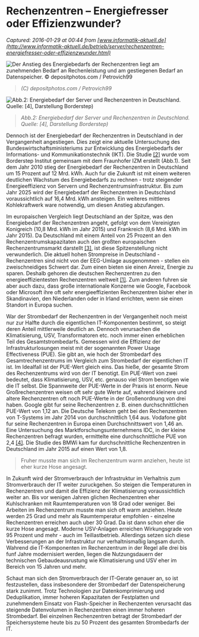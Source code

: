 # Rechenzentren – Energiefresser oder Effizienzwunder?

_Captured: 2016-01-29 at 00:44 from [www.informatik-aktuell.de](http://www.informatik-aktuell.de/betrieb/server/rechenzentren-energiefresser-oder-effizienzwunder.html)_

![Der Anstieg des Energiebedarfs der Rechenzentren liegt am zunehmenden Bedarf an Rechenleistung und am gestiegenen Bedarf an Datenspeicher. © depositphotos.com / Petrovich99](http://www.informatik-aktuell.de/fileadmin/_processed_/csm_720_Depositphotos_88118840_m-2015_Petrovich99_c7cd9fa177.jpg)

> _(C) depositphotos.com / Petrovich99_

![Abb.2: Energiebedarf der Server und Rechenzentren in Deutschland. Quelle: \[4\], Darstellung Borderstep\)](http://www.informatik-aktuell.de/fileadmin/_processed_/csm_BWWi-Studie_2015_RZ_Darstellung_Borderstep_bccbb8debd.jpg)

> _Abb.2: Energiebedarf der Server und Rechenzentren in Deutschland. Quelle: [4], Darstellung Borderstep)_

Dennoch ist der Energiebedarf der Rechenzentren in Deutschland in der Vergangenheit angestiegen. Dies zeigt eine aktuelle Untersuchung des Bundeswirtschaftsministeriums zur Entwicklung des Energiebedarfs der Informations- und Kommunikationstechnik (IKT). Die Studie [[2]](http://www.informatik-aktuell.de/betrieb/server/rechenzentren-energiefresser-oder-effizienzwunder.html) wurde vom Borderstep Institut gemeinsam mit dem Fraunhofer IZM erstellt (Abb.1). Seit dem Jahr 2010 stieg der Energiebedarf der Rechenzentren in Deutschland um 15 Prozent auf 12 Mrd. kWh. Auch fur die Zukunft ist mit einem weiteren deutlichen Wachstum des Energiebedarfs zu rechnen - trotz steigender Energieeffizienz von Servern und Rechenzentrumsinfrastruktur. Bis zum Jahr 2025 wird der Energiebedarf der Rechenzentren in Deutschland voraussichtlich auf 16,4 Mrd. kWh ansteigen. Ein weiteres mittleres Kohlekraftwerk ware notwendig, um diesen Anstieg abzufangen.

Im europaischen Vergleich liegt Deutschland an der Spitze, was den Energiebedarf der Rechenzentren angeht, gefolgt von dem Vereinigten Konigreich (10,8 Mrd. kWh im Jahr 2015) und Frankreich (8,6 Mrd. kWh im Jahr 2015). Da Deutschland mit einem Anteil von 25 Prozent an den Rechenzentrumskapazitaten auch den großten europaischen Rechenzentrumsmarkt darstellt [[3]](http://www.informatik-aktuell.de/betrieb/server/rechenzentren-energiefresser-oder-effizienzwunder.html), ist diese Spitzenstellung nicht verwunderlich. Die aktuell hohen Strompreise in Deutschland - Rechenzentren sind nicht von der EEG-Umlage ausgenommen - stellen ein zweischneidiges Schwert dar. Zum einen bieten sie einen Anreiz, Energie zu sparen. Deshalb gehoren die deutschen Rechenzentren zu den energieeffizientesten Rechenzentren weltweit [[1]](http://www.informatik-aktuell.de/betrieb/server/rechenzentren-energiefresser-oder-effizienzwunder.html). Zum anderen fuhren sie aber auch dazu, dass große internationale Konzerne wie Google, Facebook oder Microsoft ihre oft sehr energieeffizienten Rechenzentren bisher eher in Skandinavien, den Niederlanden oder in Irland errichten, wenn sie einen Standort in Europa suchen.

War der Strombedarf der Rechenzentren in der Vergangenheit noch meist nur zur Halfte durch die eigentlichen IT-Komponenten bestimmt, so steigt deren Anteil mittlerweile deutlich an. Dennoch verursachen die Klimatisierung, USV, Transformatoren etc. noch immer einen erheblichen Teil des Gesamtstrombedarfs. Gemessen wird die Effizienz der Infrastrukturlosungen meist mit der sogenannten Power Usage Effectiveness (PUE). Sie gibt an, wie hoch der Strombedarf des Gesamtrechenzentrums im Vergleich zum Strombedarf der eigentlichen IT ist. Im Idealfall ist der PUE-Wert gleich eins. Das hieße, der gesamte Strom des Rechenzentrums wird von der IT benotigt. Ein PUE-Wert von zwei bedeutet, dass Klimatisierung, USV, etc. genauso viel Strom benotigen wie die IT selbst. Die Spannweite der PUE-Werte in der Praxis ist enorm. Neue Großrechenzentren weisen oft sehr gute Werte auf, wahrend kleinere und altere Rechenzentren oft noch PUE-Werte in der Großenordnung von drei haben. Google gibt fur seine Rechenzentren z. B. einen durchschnittlichen PUE-Wert von 1,12 an. Die Deutsche Telekom geht bei den Rechenzentren von T-Systems im Jahr 2014 von durchschnittlich 1,64 aus. Vodafone gibt fur seine Rechenzentren in Europa einen Durchschnittswert von 1,46 an. Eine Untersuchung des Marktforschungsunternehmens IDC, in der kleine Rechenzentren befragt wurden, ermittelte eine durchschnittliche PUE von 2,4 [[4]](http://www.informatik-aktuell.de/betrieb/server/rechenzentren-energiefresser-oder-effizienzwunder.html). Die Studie des BMWi kam fur durchschnittliche Rechenzentren in Deutschland im Jahr 2015 auf einen Wert von 1,8.

> Fruher musste man sich im Rechenzentrum warm anziehen, heute ist eher kurze Hose angesagt. 

In Zukunft wird der Stromverbrauch der Infrastruktur im Verhaltnis zum Stromverbrauch der IT weiter zuruckgehen. So steigen die Temperaturen in Rechenzentren und damit die Effizienz der Klimatisierung voraussichtlich weiter an. Bis vor wenigen Jahren glichen Rechenzentren eher Kuhlschranken mit Raumtemperaturen von 18 Grad oder weniger. Bei Arbeiten im Rechenzentrum musste man sich oft warm anziehen. Heute werden 25 Grad und mehr als Raumtemperatur empfohlen - einzelne Rechenzentren erreichen auch uber 30 Grad. Da ist dann schon eher die kurze Hose angesagt. Moderne USV-Anlagen erreichen Wirkungsgrade von 95 Prozent und mehr - auch im Teillastbetrieb. Allerdings setzen sich diese Verbesserungen an der Infrastruktur nur verhaltnismaßig langsam durch. Wahrend die IT-Komponenten im Rechenzentrum in der Regel alle drei bis funf Jahre modernisiert werden, liegen die Nutzungsdauern der technischen Gebaudeausrustung wie Klimatisierung und USV eher im Bereich von 15 Jahren und mehr.

Schaut man sich den Stromverbrauch der IT-Gerate genauer an, so ist festzustellen, dass insbesondere der Strombedarf der Datenspeicherung stark zunimmt. Trotz Technologien zur Datenkomprimierung und Deduplikation, immer hoheren Kapazitaten der Festplatten und zunehmendem Einsatz von Flash-Speicher in Rechenzenten verursacht das steigende Datenvolumen in Rechenzentren einen immer hoheren Strombedarf. Bei einzelnen Rechenzentren betragt der Strombedarf der Speichersysteme heute bis zu 50 Prozent des gesamten Strombedarfs der IT.
